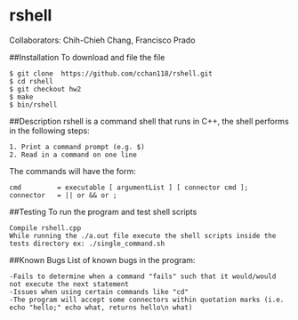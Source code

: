 # rshell

Collaborators: Chih-Chieh Chang, Francisco Prado 

##Installation 
To download and file the file
``` 
$ git clone  https://github.com/cchan118/rshell.git
$ cd rshell
$ git checkout hw2
$ make
$ bin/rshell
```
##Description
rshell is a command shell that runs in C++, the shell performs in the following steps:
``` 
1. Print a command prompt (e.g. $)
2. Read in a command on one line
``` 
The commands will have the form:
``` 
cmd         = executable [ argumentList ] [ connector cmd ];
connector   = || or && or ;
``` 



##Testing 
To run the program and test shell scripts
``` 
Compile rshell.cpp
While running the ./a.out file execute the shell scripts inside the tests directory ex: ./single_command.sh

``` 

##Known Bugs
List of known bugs in the program:
``` 
-Fails to determine when a command "fails" such that it would/would not execute the next statement
-Issues when using certain commands like "cd"
-The program will accept some connectors within quotation marks (i.e. echo "hello;" echo what, returns hello\n what)
``` 

